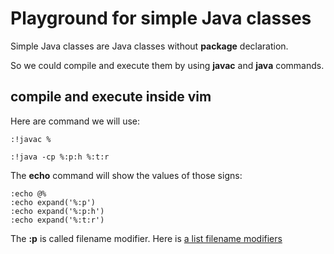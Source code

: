 # Playground for simple Java classes

Simple Java classes are Java classes without **package** declaration.

So we could compile and execute them by using **javac** and **java** commands.

## compile and execute inside vim

Here are command we will use:

```vim
:!javac %

:!java -cp %:p:h %:t:r
```

The **echo** command will show the values of those signs:

```vim
:echo @%
:echo expand('%:p')
:echo expand('%:p:h')
:echo expand('%:t:r')
```

The **:p** is called filename modifier.
Here is [a list filename modifiers](http://vimdoc.sourceforge.net/htmldoc/cmdline.html#filename-modifiers)
